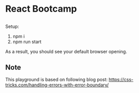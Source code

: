 # React Bootcamp

## <ErrorBoundary />

Setup:

1. npm i
2. npm run start

As a result, you should see your default browser opening.

## Note

This playground is based on following blog post: https://css-tricks.com/handling-errors-with-error-boundary/

